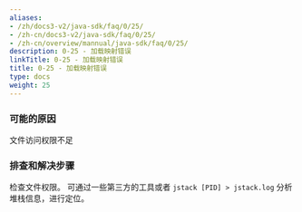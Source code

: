 ```yaml
---
aliases:
- /zh/docs3-v2/java-sdk/faq/0/25/
- /zh-cn/docs3-v2/java-sdk/faq/0/25/
- /zh-cn/overview/mannual/java-sdk/faq/0/25/
description: 0-25 - 加载映射错误
linkTitle: 0-25 - 加载映射错误
title: 0-25 - 加载映射错误
type: docs
weight: 25
---
```








### 可能的原因

文件访问权限不足

### 排查和解决步骤

检查文件权限。
可通过一些第三方的工具或者 `jstack [PID] > jstack.log` 分析堆栈信息，进行定位。
